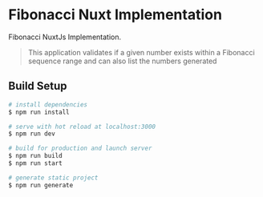 # Fibonacci Nuxt Implementation
Fibonacci NuxtJs Implementation.

> This application validates if a given number exists within a Fibonacci sequence range and can also list the numbers generated

## Build Setup

``` bash
# install dependencies
$ npm run install

# serve with hot reload at localhost:3000
$ npm run dev

# build for production and launch server
$ npm run build
$ npm run start

# generate static project
$ npm run generate
```
